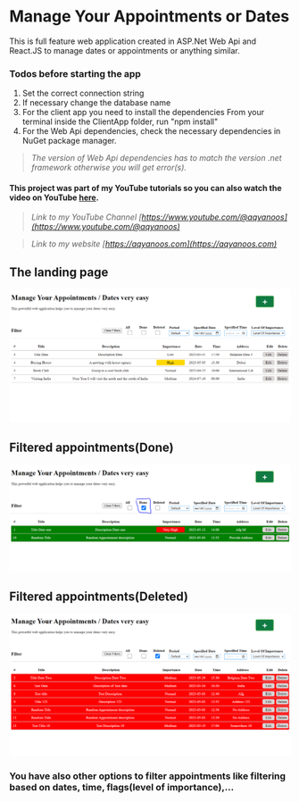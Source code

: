 # Manage Your Appointments or Dates

This is full feature web application created in ASP.Net Web Api and React.JS to manage dates or appointments or anything similar.

### Todos before starting the app
1. Set the correct connection string
2. If necessary change the database name
3. For the client app you need to install the dependencies
    From your terminal inside the ClientApp folder, run "npm install"
4. For the Web Api dependencies, check the necessary dependencies in NuGet package manager.

> _The version of Web Api dependencies has to match the version .net framework otherwise you will get error(s)._

#### This project was part of my YouTube tutorials so you can also watch the video on YouTube [here](https://www.youtube.com/@aqyanoos/videos).

> _Link to my YouTube Channel [https://www.youtube.com/@aqyanoos](https://www.youtube.com/@aqyanoos)_

> _Link to my website [https://aqyanoos.com](https://aqyanoos.com)_


## The landing page

![landing page](./img/landing-page.PNG)

## Filtered appointments(Done)

![landing page](./img/filtered-done.PNG)

## Filtered appointments(Deleted)

![landing page](./img/filtered-deleted.PNG)

### You have also other options to filter appointments like filtering based on dates, time, flags(level of importance),...





